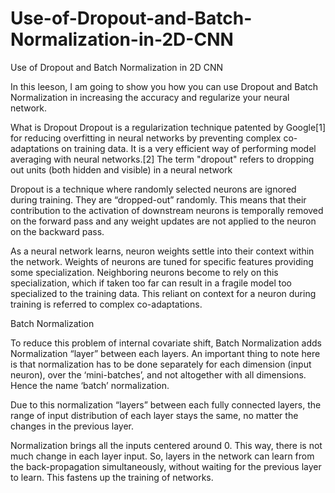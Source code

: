 # Use-of-Dropout-and-Batch-Normalization-in-2D-CNN
Use of Dropout and Batch Normalization in 2D CNN


In this leeson, I am going to show you how you can use Dropout and Batch Normalization in increasing the accuracy and regularize your neural network.

What is Dropout
Dropout is a regularization technique patented by Google[1] for reducing overfitting in neural networks by preventing complex co-adaptations on training data. It is a very efficient way of performing model averaging with neural networks.[2] The term "dropout" refers to dropping out units (both hidden and visible) in a neural network

Dropout is a technique where randomly selected neurons are ignored during training. They are “dropped-out” randomly. This means that their contribution to the activation of downstream neurons is temporally removed on the forward pass and any weight updates are not applied to the neuron on the backward pass.

As a neural network learns, neuron weights settle into their context within the network. Weights of neurons are tuned for specific features providing some specialization. Neighboring neurons become to rely on this specialization, which if taken too far can result in a fragile model too specialized to the training data. This reliant on context for a neuron during training is referred to complex co-adaptations.

Batch Normalization

To reduce this problem of internal covariate shift, Batch Normalization adds Normalization “layer” between each layers. An important thing to note here is that normalization has to be done separately for each dimension (input neuron), over the ‘mini-batches’, and not altogether with all dimensions. Hence the name ‘batch’ normalization.

Due to this normalization “layers” between each fully connected layers, the range of input distribution of each layer stays the same, no matter the changes in the previous layer.

Normalization brings all the inputs centered around 0. This way, there is not much change in each layer input. So, layers in the network can learn from the back-propagation simultaneously, without waiting for the previous layer to learn. This fastens up the training of networks.


